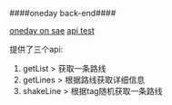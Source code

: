 ####oneday back-end####

[oneday on sae](http://oneday67.sinaapp.com)
[api test](http://oneday67.sinaapp.com/project/oneday)

提供了三个api:
  1. getList
    > 获取一条路线
  2. getLines
    > 根据路线获取详细信息
  3. shakeLine
    > 根据tag随机获取一条路线
